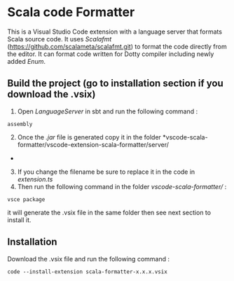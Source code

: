 # Scala code Formatter
This is a Visual Studio Code extension with a language server that formats Scala source code. It uses *Scalafmt* (https://github.com/scalameta/scalafmt.git) to format the code directly from the editor.
It can format code written for Dotty compiler including newly added *Enum*.

## Build the project (go to installation section if you download the .vsix)
1. Open *LanguageServer* in sbt and run the following command :
```shell
assembly
```
2. Once the *.jar* file is generated copy it in the folder *vscode-scala-formatter/vscode-extension-scala-formatter/server/
*
3. If you change the filename be sure to replace it in the code in *extension.ts*
4. Then run the following command in the folder *vscode-scala-formatter/* : 
```shell
vsce package
```
   it will generate the .vsix file in the same folder then see next section to install it.

## Installation
Download the .vsix file and run the following command :
```shell
code --install-extension scala-formatter-x.x.x.vsix
``` 
